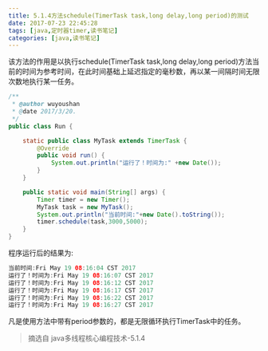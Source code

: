 ```yaml
---
title: 5.1.4方法schedule(TimerTask task,long delay,long period)的测试
date: 2017-07-23 22:45:28
tags: [java,定时器timer,读书笔记]
categories: [java,读书笔记]
---
```

该方法的作用是以执行schedule(TimerTask task,long delay,long period)方法当前的时间为参考时间，在此时间基础上延迟指定的毫秒数，再以某一间隔时间无限次数地执行某一任务。
```java
/**
 * @author wuyoushan
 * @date 2017/3/20.
 */
public class Run {

    static public class MyTask extends TimerTask {
        @Override
        public void run() {
            System.out.println("运行了！时间为:" +new Date());
        }
    }

    public static void main(String[] args) {
        Timer timer = new Timer();
        MyTask task = new MyTask();
        System.out.println("当前时间:"+new Date().toString());
        timer.schedule(task,3000,5000);
    }
}

```
程序运行后的结果为:
```java
当前时间:Fri May 19 08:16:04 CST 2017
运行了！时间为:Fri May 19 08:16:07 CST 2017
运行了！时间为:Fri May 19 08:16:12 CST 2017
运行了！时间为:Fri May 19 08:16:17 CST 2017
运行了！时间为:Fri May 19 08:16:22 CST 2017
运行了！时间为:Fri May 19 08:16:27 CST 2017
```
凡是使用方法中带有period参数的，都是无限循环执行TimerTask中的任务。

> 摘选自 java多线程核心编程技术-5.1.4